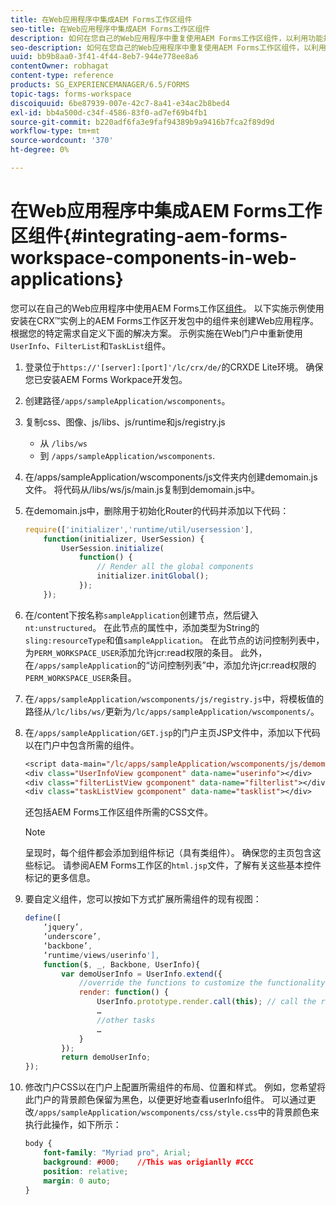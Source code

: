 ```yaml
---
title: 在Web应用程序中集成AEM Forms工作区组件
seo-title: 在Web应用程序中集成AEM Forms工作区组件
description: 如何在您自己的Web应用程序中重复使用AEM Forms工作区组件，以利用功能并提供紧密集成。
seo-description: 如何在您自己的Web应用程序中重复使用AEM Forms工作区组件，以利用功能并提供紧密集成。
uuid: bb9b8aa0-3f41-4f44-8eb7-944e778ee8a6
contentOwner: robhagat
content-type: reference
products: SG_EXPERIENCEMANAGER/6.5/FORMS
topic-tags: forms-workspace
discoiquuid: 6be87939-007e-42c7-8a41-e34ac2b8bed4
exl-id: bb4a500d-c34f-4586-83f0-ad7ef69b4fb1
source-git-commit: b220adf6fa3e9faf94389b9a9416b7fca2f89d9d
workflow-type: tm+mt
source-wordcount: '370'
ht-degree: 0%

---
```


# 在Web应用程序中集成AEM Forms工作区组件{#integrating-aem-forms-workspace-components-in-web-applications}

您可以在自己的Web应用程序中使用AEM Forms工作区[组件](/help/forms/using/description-reusable-components.md)。 以下实施示例使用安装在CRX™实例上的AEM Forms工作区开发包中的组件来创建Web应用程序。 根据您的特定需求自定义下面的解决方案。 示例实施在Web门户中重新使用`UserInfo`、`FilterList`和`TaskList`组件。

1. 登录位于`https://'[server]:[port]'/lc/crx/de/`的CRXDE Lite环境。 确保您已安装AEM Forms Workpace开发包。
1. 创建路径`/apps/sampleApplication/wscomponents`。
1. 复制css、图像、js/libs、js/runtime和js/registry.js

   * 从 `/libs/ws`
   * 到 `/apps/sampleApplication/wscomponents`.

1. 在/apps/sampleApplication/wscomponents/js文件夹内创建demomain.js文件。 将代码从/libs/ws/js/main.js复制到demomain.js中。
1. 在demomain.js中，删除用于初始化Router的代码并添加以下代码：

   ```javascript
   require(['initializer','runtime/util/usersession'],
       function(initializer, UserSession) {
           UserSession.initialize(
               function() {
                   // Render all the global components
                   initializer.initGlobal();
               });
       });
   ```

1. 在/content下按名称`sampleApplication`创建节点，然后键入`nt:unstructured`。 在此节点的属性中，添加类型为String的`sling:resourceType`和值`sampleApplication`。 在此节点的访问控制列表中，为`PERM_WORKSPACE_USER`添加允许jcr:read权限的条目。 此外，在`/apps/sampleApplication`的“访问控制列表”中，添加允许jcr:read权限的`PERM_WORKSPACE_USER`条目。
1. 在`/apps/sampleApplication/wscomponents/js/registry.js`中，将模板值的路径从`/lc/libs/ws/`更新为`/lc/apps/sampleApplication/wscomponents/`。
1. 在`/apps/sampleApplication/GET.jsp`的门户主页JSP文件中，添加以下代码以在门户中包含所需的组件。

   ```jsp
   <script data-main="/lc/apps/sampleApplication/wscomponents/js/demomain" src="/lc/apps/sampleApplication/wscomponents/js/libs/require/require.js"></script>
   <div class="UserInfoView gcomponent" data-name="userinfo"></div>
   <div class="filterListView gcomponent" data-name="filterlist"></div>
   <div class="taskListView gcomponent" data-name="tasklist"></div>
   ```

   还包括AEM Forms工作区组件所需的CSS文件。

   >[!NOTE]
   >
   >呈现时，每个组件都会添加到组件标记（具有类组件）。 确保您的主页包含这些标记。 请参阅AEM Forms工作区的`html.jsp`文件，了解有关这些基本控件标记的更多信息。

1. 要自定义组件，您可以按如下方式扩展所需组件的现有视图：

   ```javascript
   define([
       ‘jquery’,
       ‘underscore’,
       ‘backbone’,
       ‘runtime/views/userinfo'],
       function($, _, Backbone, UserInfo){
           var demoUserInfo = UserInfo.extend({
               //override the functions to customize the functionality
               render: function() {
                   UserInfo.prototype.render.call(this); // call the render function of the super class
                   …
                   //other tasks
                   …
               }
           });
           return demoUserInfo;
   });
   ```

1. 修改门户CSS以在门户上配置所需组件的布局、位置和样式。 例如，您希望将此门户的背景颜色保留为黑色，以便更好地查看userInfo组件。 可以通过更改`/apps/sampleApplication/wscomponents/css/style.css`中的背景颜色来执行此操作，如下所示：

   ```css
   body {
       font-family: "Myriad pro", Arial;
       background: #000;    //This was origianlly #CCC
       position: relative;
       margin: 0 auto;
   }
   ```
